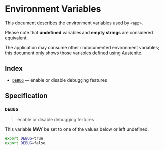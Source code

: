 # Environment Variables

This document describes the environment variables used by `<app>`.

Please note that **undefined** variables and **empty strings** are considered
equivalent.

The application may consume other undocumented environment variables; this
document only shows those variables defined using [Austenite].

[austenite]: https://github.com/eloquent/austenite

## Index

-   [`DEBUG`](#DEBUG) — enable or disable debugging features

## Specification

### `DEBUG`

> enable or disable debugging features

This variable **MAY** be set to one of the values below or left undefined.

```bash
export DEBUG=true
export DEBUG=false
```
